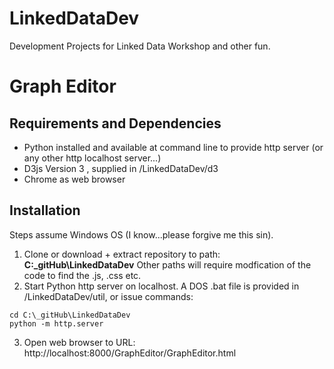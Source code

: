 
# LinkedDataDev
Development Projects for Linked Data Workshop and other fun.

# Graph Editor
## Requirements and Dependencies
* Python installed and available at command line to provide http server (or any other http localhost server...)
* D3js Version 3 , supplied in /LinkedDataDev/d3 
* Chrome as web browser

## Installation
Steps assume Windows OS (I know...please forgive me this sin).
1. Clone or download + extract repository to path:  **C:\_gitHub\LinkedDataDev**
Other paths will require modfication of the code to find the .js, .css etc.
2. Start Python http server on localhost. A DOS .bat file is provided in /LinkedDataDev/util, or issue commands:
```
cd C:\_gitHub\LinkedDataDev
python -m http.server
```

3. Open web browser to URL: http://localhost:8000/GraphEditor/GraphEditor.html
